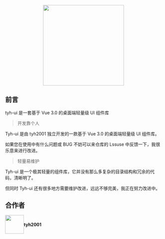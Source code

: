 <p align="center">
  <img height="260px" src="https://www.hualigs.cn/image/60c16782369ab.jpg">
</p>


## 前言

tyh-ui 是一套基于 Vue 3.0 的桌面端轻量级 UI 组件库


> 开发靠个人

Tyh-ui 是由 tyh2001 独立开发的一款基于 Vue 3.0 的桌面端轻量级 UI 组件库。

如果您在使用中有什么问题或 BUG 不妨可以来仓库的 Lssuse 中反馈一下，我很乐意来进行改进。


> 轻量易维护

Tyh-ui 是一个极其轻量的组件库，它并没有那么多复杂的目录结构和冗余的代码，清晰明了。

但同时 Tyh-ui 还有很多地方需要维护改进，远远不够完美，我正在努力改进中。


## 合作者

<div style="display: flex; align-items: center;">
  <img style=" float: left;" height="60px" src="https://www.hualigs.cn/image/608132a6c15b2.jpg">
  <h4 style="display: inline-block;">tyh2001</h4>
</div>
